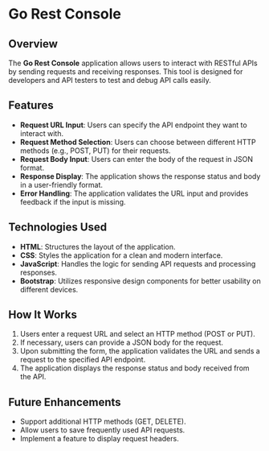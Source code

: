 
# Go Rest Console

## Overview

The **Go Rest Console** application allows users to interact with RESTful APIs by sending requests and receiving responses. This tool is designed for developers and API testers to test and debug API calls easily.

## Features

- **Request URL Input**: Users can specify the API endpoint they want to interact with.
- **Request Method Selection**: Users can choose between different HTTP methods (e.g., POST, PUT) for their requests.
- **Request Body Input**: Users can enter the body of the request in JSON format.
- **Response Display**: The application shows the response status and body in a user-friendly format.
- **Error Handling**: The application validates the URL input and provides feedback if the input is missing.

## Technologies Used

- **HTML**: Structures the layout of the application.
- **CSS**: Styles the application for a clean and modern interface.
- **JavaScript**: Handles the logic for sending API requests and processing responses.
- **Bootstrap**: Utilizes responsive design components for better usability on different devices.

## How It Works

1. Users enter a request URL and select an HTTP method (POST or PUT).
2. If necessary, users can provide a JSON body for the request.
3. Upon submitting the form, the application validates the URL and sends a request to the specified API endpoint.
4. The application displays the response status and body received from the API.

## Future Enhancements

- Support additional HTTP methods (GET, DELETE).
- Allow users to save frequently used API requests.
- Implement a feature to display request headers.